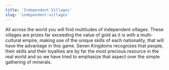 ```yaml
---
title: 'Independent Villages'
slug: 'independent-villages'
---
```

All across the world you will find multitudes of independent villages. These villages are prizes far exceeding the value of gold as it is with a multi-cultural empire, making use of the unique skills of each nationality, that will have the advantage in this game. Seven Kingdoms recognizes that people, their skills and their loyalties are by far the most precious resource in the real world and so we have tried to emphasize that aspect over the simple gathering of minerals.